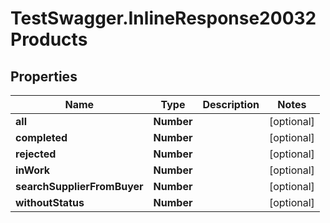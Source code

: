 # TestSwagger.InlineResponse20032Products

## Properties

Name | Type | Description | Notes
------------ | ------------- | ------------- | -------------
**all** | **Number** |  | [optional] 
**completed** | **Number** |  | [optional] 
**rejected** | **Number** |  | [optional] 
**inWork** | **Number** |  | [optional] 
**searchSupplierFromBuyer** | **Number** |  | [optional] 
**withoutStatus** | **Number** |  | [optional] 


